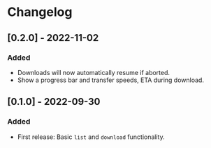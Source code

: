 # Changelog

## [0.2.0] - 2022-11-02
### Added
- Downloads will now automatically resume if aborted.
- Show a progress bar and transfer speeds, ETA during download.

## [0.1.0] - 2022-09-30
### Added
- First release: Basic `list` and `download` functionality.
